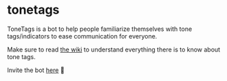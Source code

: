 # tonetags

ToneTags is a bot to help people familiarize themselves with tone tags/indicators to ease communication for everyone.

Make sure to read [the wiki](https://github.com/astridlol/tonetags/wiki/What-are-tone-tags%3F%3F) to understand everything there is to know about tone tags.

Invite the bot [here](https://discord.com/api/oauth2/authorize?client_id=1049042644107546664&permissions=329728&scope=bot%20applications.commands) 💜

